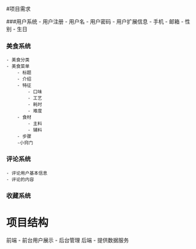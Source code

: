 #项目需求

###用户系统
    - 用户注册
      - 用户名
      - 用户密码
    - 用户扩展信息
      - 手机
      - 邮箱
      - 性别
      - 生日


### 美食系统

    - 美食分类
    - 美食菜单
        - 标题
        - 介绍
        - 特征
            - 口味
            - 工艺
            - 耗时
            - 难度
        - 食材
            - 主料
            - 辅料
        - 步骤
        -小窍门


### 评论系统


    - 评论用户基本信息
    - 评论的内容

### 收藏系统


# 项目结构
  前端
    - 前台用户展示
    - 后台管理
  后端
    - 提供数据服务
